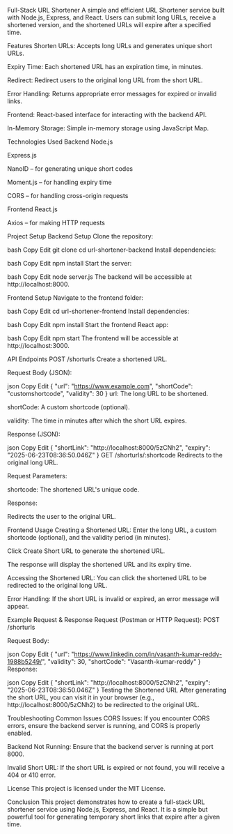 Full-Stack URL Shortener
A simple and efficient URL Shortener service built with Node.js, Express, and React. Users can submit long URLs, receive a shortened version, and the shortened URLs will expire after a specified time.

Features
Shorten URLs: Accepts long URLs and generates unique short URLs.

Expiry Time: Each shortened URL has an expiration time, in minutes.

Redirect: Redirect users to the original long URL from the short URL.

Error Handling: Returns appropriate error messages for expired or invalid links.

Frontend: React-based interface for interacting with the backend API.

In-Memory Storage: Simple in-memory storage using JavaScript Map.

Technologies Used
Backend
Node.js

Express.js

NanoID – for generating unique short codes

Moment.js – for handling expiry time

CORS – for handling cross-origin requests

Frontend
React.js

Axios – for making HTTP requests

Project Setup
Backend Setup
Clone the repository:

bash
Copy
Edit
git clone <repository-url>
cd url-shortener-backend
Install dependencies:

bash
Copy
Edit
npm install
Start the server:

bash
Copy
Edit
node server.js
The backend will be accessible at http://localhost:8000.

Frontend Setup
Navigate to the frontend folder:

bash
Copy
Edit
cd url-shortener-frontend
Install dependencies:

bash
Copy
Edit
npm install
Start the frontend React app:

bash
Copy
Edit
npm start
The frontend will be accessible at http://localhost:3000.

API Endpoints
POST /shorturls
Create a shortened URL.

Request Body (JSON):

json
Copy
Edit
{
  "url": "https://www.example.com",
  "shortCode": "customshortcode", 
  "validity": 30
}
url: The long URL to be shortened.

shortCode: A custom shortcode (optional).

validity: The time in minutes after which the short URL expires.

Response (JSON):

json
Copy
Edit
{
  "shortLink": "http://localhost:8000/5zCNh2",
  "expiry": "2025-06-23T08:36:50.046Z"
}
GET /shorturls/:shortcode
Redirects to the original long URL.

Request Parameters:

shortcode: The shortened URL's unique code.

Response:

Redirects the user to the original URL.

Frontend Usage
Creating a Shortened URL:
Enter the long URL, a custom shortcode (optional), and the validity period (in minutes).

Click Create Short URL to generate the shortened URL.

The response will display the shortened URL and its expiry time.

Accessing the Shortened URL:
You can click the shortened URL to be redirected to the original long URL.

Error Handling:
If the short URL is invalid or expired, an error message will appear.

Example Request & Response
Request (Postman or HTTP Request):
POST /shorturls

Request Body:

json
Copy
Edit
{
  "url": "https://www.linkedin.com/in/vasanth-kumar-reddy-1988b5249/",
  "validity": 30,
  "shortCode": "Vasanth-kumar-reddy"
}
Response:

json
Copy
Edit
{
    "shortLink": "http://localhost:8000/5zCNh2",
    "expiry": "2025-06-23T08:36:50.046Z"
}
Testing the Shortened URL
After generating the short URL, you can visit it in your browser (e.g., http://localhost:8000/5zCNh2) to be redirected to the original URL.

Troubleshooting
Common Issues
CORS Issues:
If you encounter CORS errors, ensure the backend server is running, and CORS is properly enabled.

Backend Not Running:
Ensure that the backend server is running at port 8000.

Invalid Short URL:
If the short URL is expired or not found, you will receive a 404 or 410 error.

License
This project is licensed under the MIT License.

Conclusion
This project demonstrates how to create a full-stack URL shortener service using Node.js, Express, and React. It is a simple but powerful tool for generating temporary short links that expire after a given time.
